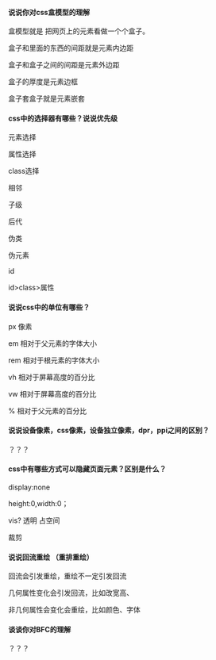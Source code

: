 #### 说说你对css盒模型的理解

盒模型就是 把网页上的元素看做一个个盒子。

盒子和里面的东西的间距就是元素内边距

盒子和盒子之间的间距是元素外边距

盒子的厚度是元素边框

盒子套盒子就是元素嵌套

#### css中的选择器有哪些？说说优先级

元素选择

属性选择

class选择

相邻

子级

后代

伪类

伪元素

id

id>class>属性

#### 说说css中的单位有哪些？

px 像素

em 相对于父元素的字体大小

rem 相对于根元素的字体大小

vh 相对于屏幕高度的百分比

vw 相对于屏幕高度的百分比

% 相对于父元素的百分比

#### 说说设备像素，css像素，设备独立像素，dpr，ppi之间的区别？

？？？

#### css中有哪些方式可以隐藏页面元素？区别是什么？

display:none   

height:0,width:0；



vis?  透明   占空间

裁剪  

#### 说说回流重绘 （重排重绘）

回流会引发重绘，重绘不一定引发回流

几何属性变化会引发回流，比如改宽高、

非几何属性会变化会重绘，比如颜色、字体

#### 谈谈你对BFC的理解

？？？
